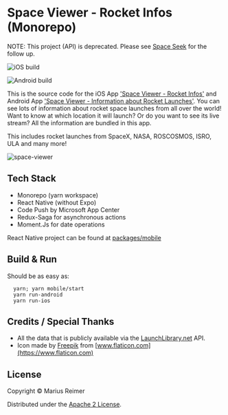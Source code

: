 # Space Viewer - Rocket Infos (Monorepo)

NOTE: This project (API) is deprecated. Please see [Space Seek](https://github.com/reime005/spaceseek/) for the follow up.

![iOS build](https://github.com/reime005/react-native-spaceviewer/workflows/iOS/badge.svg)

![Android build](https://github.com/reime005/react-native-spaceviewer/workflows/Android/badge.svg)

This is the source code for the iOS App ['Space Viewer - Rocket Infos'](https://itunes.apple.com/us/app/space-viewer-rocket-infos/id1434055829?ls=1&mt=8) and Android App ['Space Viewer - Information about Rocket Launches'](https://play.google.com/store/apps/details?id=com.mariusreimer.spaceviewer). You can see lots of information about rocket space launches from all over the world! Want to know at which location it will launch? Or do you want to see its live stream? All the information are bundled in this app.

This includes rocket launches from SpaceX, NASA, ROSCOSMOS, ISRO, ULA and many more!

![space-viewer](packages/mobile/mockup.png)

## Tech Stack

* Monorepo (yarn workspace)
* React Native (without Expo)
* Code Push by Microsoft App Center
* Redux-Saga for asynchronous actions
* Moment.Js for date operations

React Native project can be found at [packages/mobile](packages/mobile)

## Build & Run
Should be as easy as:

      yarn; yarn mobile/start
      yarn run-android
      yarn run-ios

## Credits / Special Thanks

* All the data that is publicly available via the [LaunchLibrary.net](https://launchlibrary.net) API.
* Icon made by [Freepik](https://www.freepik.com) from [www.flaticon.com](https://www.flaticon.com)

## License
Copyright © Marius Reimer

Distributed under the [Apache 2 License](http://www.apache.org/licenses/LICENSE-2.0.html).



